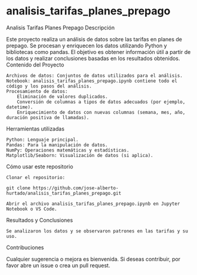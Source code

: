# analisis_tarifas_planes_prepago
Analisis Tarifas Planes Prepago
Descripción

Este proyecto realiza un análisis de datos sobre las tarifas en planes de prepago. Se procesan y enriquecen los datos utilizando Python y bibliotecas como pandas. El objetivo es obtener información útil a partir de los datos y realizar conclusiones basadas en los resultados obtenidos.
Contenido del Proyecto

    Archivos de datos: Conjuntos de datos utilizados para el análisis.
    Notebook: analisis_tarifas_planes_prepago.ipynb contiene todo el código y los pasos del análisis.
    Procesamiento de datos:
        Eliminación de valores duplicados.
        Conversión de columnas a tipos de datos adecuados (por ejemplo, datetime).
        Enriquecimiento de datos con nuevas columnas (semana, mes, año, duración positiva de llamadas).

Herramientas utilizadas

    Python: Lenguaje principal.
    Pandas: Para la manipulación de datos.
    NumPy: Operaciones matemáticas y estadísticas.
    Matplotlib/Seaborn: Visualización de datos (si aplica).

Cómo usar este repositorio

    Clonar el repositorio:

    git clone https://github.com/jose-alberto-hurtado/analisis_tarifas_planes_prepago.git

    Abrir el archivo analisis_tarifas_planes_prepago.ipynb en Jupyter Notebook o VS Code.

Resultados y Conclusiones

    Se analizaron los datos y se observaron patrones en las tarifas y su uso.
   

Contribuciones

Cualquier sugerencia o mejora es bienvenida. Si deseas contribuir, por favor abre un issue o crea un pull request.
